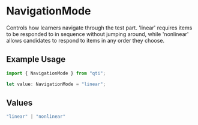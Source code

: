# NavigationMode

Controls how learners navigate through the test part. 'linear' requires items to be responded to in sequence without jumping around, while 'nonlinear' allows candidates to respond to items in any order they choose.

## Example Usage

```typescript
import { NavigationMode } from "qti";

let value: NavigationMode = "linear";
```

## Values

```typescript
"linear" | "nonlinear"
```
